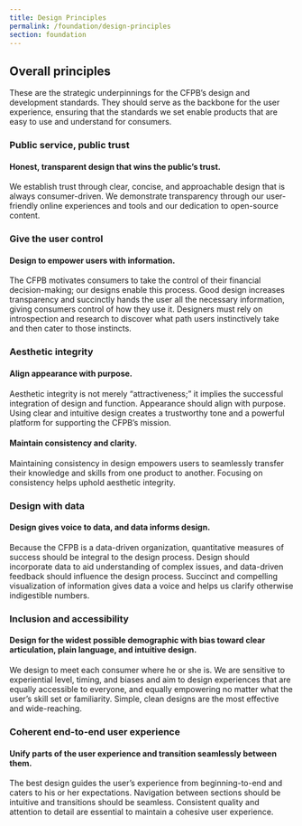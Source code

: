 ```yaml
---
title: Design Principles
permalink: /foundation/design-principles
section: foundation
---
```

## Overall principles

These are the strategic underpinnings for the CFPB’s design and development standards. They should serve as the backbone for the user experience, ensuring that the standards we set enable products that are easy to use and understand for consumers.
 
### Public service, public trust

#### Honest, transparent design that wins the public’s trust.
 
We establish trust through clear, concise, and approachable design that is always consumer-driven. We demonstrate transparency through our user-friendly online experiences and tools and our dedication to open-source content.

### Give the user control

#### Design to empower users with information.
 
The CFPB motivates consumers to take the control of their financial decision-making; our designs enable this process. Good design increases transparency and succinctly hands the user all the necessary information, giving consumers control of how they use it. Designers must rely on introspection and research to discover what path users instinctively take and then cater to those instincts.

### Aesthetic integrity

#### Align appearance with purpose.
 
Aesthetic integrity is not merely “attractiveness;” it implies the successful integration of design and function. Appearance should align with purpose. Using clear and intuitive design creates a trustworthy tone and a powerful platform for supporting the CFPB’s mission.

#### Maintain consistency and clarity.
 
Maintaining consistency in design empowers users to seamlessly transfer their knowledge and skills from one product to another. Focusing on consistency helps uphold aesthetic integrity.

### Design with data

#### Design gives voice to data, and data informs design.
 
Because the CFPB is a data-driven organization, quantitative measures of success should be integral to the design process. Design should incorporate data to aid understanding of complex issues, and data-driven feedback should influence the design process. Succinct and compelling visualization of information gives data a voice and helps us clarify otherwise indigestible numbers.

### Inclusion and accessibility

#### Design for the widest possible demographic with bias toward clear articulation, plain language, and intuitive design.
 
We design to meet each consumer where he or she is. We are sensitive to experiential level, timing, and biases and aim to design experiences that are equally accessible to everyone, and equally empowering no matter what the user’s skill set or familiarity. Simple, clean designs are the most effective and wide-reaching.

### Coherent end-to-end user experience

#### Unify parts of the user experience and transition seamlessly between them.
 
The best design guides the user’s experience from beginning-to-end and caters to his or her expectations. Navigation between sections should be intuitive and transitions should be seamless. Consistent quality and attention to detail are essential to maintain a cohesive user experience.
